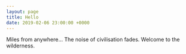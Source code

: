 ```yaml
---
layout: page
title: Hello
date: 2019-02-06 23:00:00 +0000
---
```


Miles from anywhere... The noise of civilisation fades. Welcome to the wilderness. 